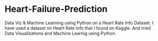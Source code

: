 # Heart-Failure-Prediction
Data Viz &amp; Machine Learning using Python on a Heart Rate Info Dataset.
I have used a dataset on Heart Rate Info that I found on Kaggle. And tried Data Visualizations and Machine Learnig using Python.
